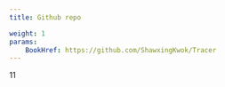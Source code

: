 ```yaml
---
title: Github repo

weight: 1
params: 
    BookHref: https://github.com/ShawxingKwok/Tracer
---
```



11